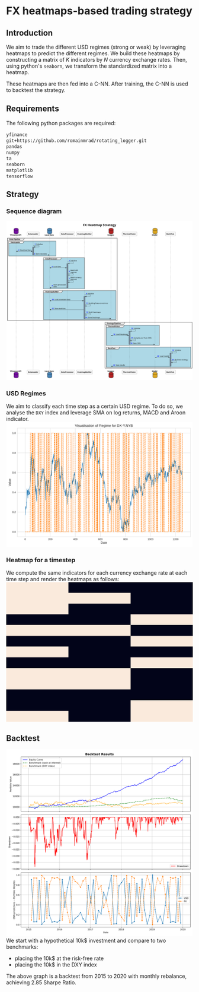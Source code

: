 # FX heatmaps-based trading strategy

## Introduction
We aim to trade the different USD regimes (strong or weak) by leveraging
heatmaps to predict the different regimes. We build these heatmaps by constructing
a matrix of $K$ indicators by $N$ currency exchange rates. Then, using python's `seaborn`,
we transform the standardized matrix into a heatmap.

These heatmaps are then fed into a C-NN. After training, the C-NN is used to backtest the
strategy.

## Requirements
The following python packages are required:
```
yfinance
git+https://github.com/romainmrad/rotating_logger.git
pandas
numpy
ta
seaborn
matplotlib
tensorflow
```

## Strategy

### Sequence diagram
![](documentation/sequence.svg)

### USD Regimes
We aim to classify each time step as a certain USD regime. To do so, we analyse the `DXY` index and leverage SMA on log returns,
MACD and Aroon indicator.
![](./documentation/regime.svg)

### Heatmap for a timestep
We compute the same indicators for each currency exchange rate at each time step and render the heatmaps as follows:
![](./documentation/heatmap.png)

## Backtest

![](./documentation/backtest.svg)
We start with a hypothetical 10k$ investment and compare to two benchmarks:
- placing the 10k$ at the risk-free rate
- placing the 10k$ in the DXY index

The above graph is a backtest from 2015 to 2020 with monthly rebalance, achieving 2.85 Sharpe Ratio.
